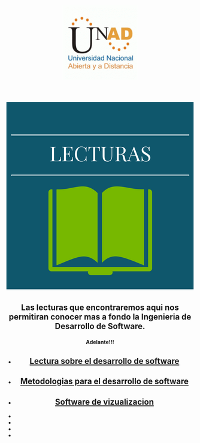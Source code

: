 <html>
<header><img src="logo.gif" width"90" height"40"></img></header>
<head>
<link rel="stylesheet" type="text/css" a href="estilos/estilos.css">
	<link rel="stylesheet"  href="estilos/fonts.css">
<title>Lecturas</title>

<body background="imagenes/c.jpg">

<H1><CENTER><font face="Comic Sans MS"><IMG SRC="imagenes/LECTU.png" width"90" height"40"></IMG></font face="Comic Sans MS"></CENTER> </H1>
</head>
<H2><article><p><center>Las lecturas que encontraremos aqui nos permitiran conocer mas a fondo la Ingenieria de Desarrollo de Software.</center></p></article></H2>
<article><center><h4><p>Adelante!!!</h4></p></article></center>
<article><center>
<div id="navbar">

<span class="inbar">

<ul>

<li class="navhome"><a href="pdf/DESARROLLO DE SFTW.pdf"><span><h1>Lectura sobre el desarrollo de software</h1></span></a></li>

<li><a href="pdf/computacion05.pdf"><span><h1>Metodologias para el desarrollo de software </h1></span></a></li>

<li><a href="pdf/software de visualizacion.pdf"><span><h1>Software de vizualizacion</h1></span></a></li>


</ul>

</span>

</div>
</center></article>
</font>
<div class="social">
		<ul>
			<li><a href="http://www.facebook.com" target="_blank" class="icon-facebook2"></a></li>
			<li><a href="http://www.twitter.com" target="_blank" class="icon-twitter"></a></li>
			<li><a href="mailto:armonyfester@gmail.com" class="icon-mail"></a></li>
                        <li><a href="http://www.youtube.com" target="_blank" class="icon-youtube"></a></li>
		</ul>
	</div>
</body>


</html>
